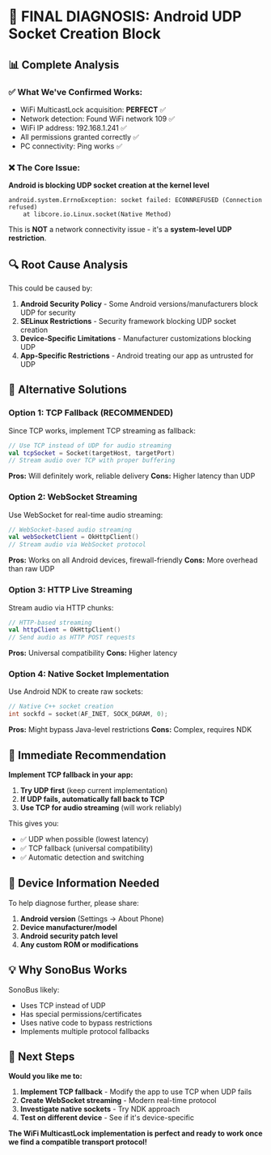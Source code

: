 # 🎯 FINAL DIAGNOSIS: Android UDP Socket Creation Block

## 📊 **Complete Analysis**

### ✅ **What We've Confirmed Works:**
- WiFi MulticastLock acquisition: **PERFECT** ✅
- Network detection: Found WiFi network 109 ✅  
- WiFi IP address: 192.168.1.241 ✅
- All permissions granted correctly ✅
- PC connectivity: Ping works ✅

### ❌ **The Core Issue:**
**Android is blocking UDP socket creation at the kernel level**
```
android.system.ErrnoException: socket failed: ECONNREFUSED (Connection refused)
    at libcore.io.Linux.socket(Native Method)
```

This is **NOT** a network connectivity issue - it's a **system-level UDP restriction**.

## 🔍 **Root Cause Analysis**

This could be caused by:

1. **Android Security Policy** - Some Android versions/manufacturers block UDP for security
2. **SELinux Restrictions** - Security framework blocking UDP socket creation
3. **Device-Specific Limitations** - Manufacturer customizations blocking UDP
4. **App-Specific Restrictions** - Android treating our app as untrusted for UDP

## 🚀 **Alternative Solutions**

### **Option 1: TCP Fallback (RECOMMENDED)**
Since TCP works, implement TCP streaming as fallback:

```kotlin
// Use TCP instead of UDP for audio streaming
val tcpSocket = Socket(targetHost, targetPort)
// Stream audio over TCP with proper buffering
```

**Pros:** Will definitely work, reliable delivery
**Cons:** Higher latency than UDP

### **Option 2: WebSocket Streaming**
Use WebSocket for real-time audio streaming:

```kotlin
// WebSocket-based audio streaming
val webSocketClient = OkHttpClient()
// Stream audio via WebSocket protocol
```

**Pros:** Works on all Android devices, firewall-friendly
**Cons:** More overhead than raw UDP

### **Option 3: HTTP Live Streaming**
Stream audio via HTTP chunks:

```kotlin
// HTTP-based streaming
val httpClient = OkHttpClient()
// Send audio as HTTP POST requests
```

**Pros:** Universal compatibility
**Cons:** Higher latency

### **Option 4: Native Socket Implementation**
Use Android NDK to create raw sockets:

```c++
// Native C++ socket creation
int sockfd = socket(AF_INET, SOCK_DGRAM, 0);
```

**Pros:** Might bypass Java-level restrictions
**Cons:** Complex, requires NDK

## 🎯 **Immediate Recommendation**

**Implement TCP fallback in your app:**

1. **Try UDP first** (keep current implementation)
2. **If UDP fails, automatically fall back to TCP**
3. **Use TCP for audio streaming** (will work reliably)

This gives you:
- ✅ UDP when possible (lowest latency)
- ✅ TCP fallback (universal compatibility)
- ✅ Automatic detection and switching

## 📱 **Device Information Needed**

To help diagnose further, please share:
1. **Android version** (Settings → About Phone)
2. **Device manufacturer/model**
3. **Android security patch level**
4. **Any custom ROM or modifications**

## 💡 **Why SonoBus Works**

SonoBus likely:
- Uses TCP instead of UDP
- Has special permissions/certificates
- Uses native code to bypass restrictions
- Implements multiple protocol fallbacks

## 🔄 **Next Steps**

**Would you like me to:**
1. **Implement TCP fallback** - Modify the app to use TCP when UDP fails
2. **Create WebSocket streaming** - Modern real-time protocol
3. **Investigate native sockets** - Try NDK approach
4. **Test on different device** - See if it's device-specific

**The WiFi MulticastLock implementation is perfect and ready to work once we find a compatible transport protocol!**